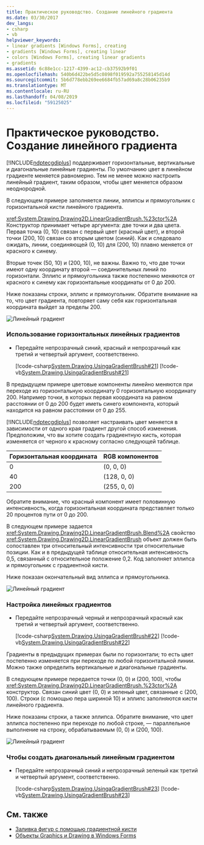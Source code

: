 ```yaml
---
title: Практическое руководство. Создание линейного градиента
ms.date: 03/30/2017
dev_langs:
- csharp
- vb
helpviewer_keywords:
- linear gradients [Windows Forms], creating
- gradients [Windows Forms], creating linear
- colors [Windows Forms], creating linear gradients
- gradients
ms.assetid: 6c88e1cc-1217-4399-ac12-cb37592b9f01
ms.openlocfilehash: 540b6d422be5d5c0898f019592a755258145d14d
ms.sourcegitcommit: 5b6d778ebb269ee6684fb57ad69a8c28b06235b9
ms.translationtype: MT
ms.contentlocale: ru-RU
ms.lasthandoff: 04/08/2019
ms.locfileid: "59125025"
---
```

# <a name="how-to-create-a-linear-gradient"></a>Практическое руководство. Создание линейного градиента
[!INCLUDE[ndptecgdiplus](../../../../includes/ndptecgdiplus-md.md)] поддерживает горизонтальные, вертикальные и диагональные линейные градиенты. По умолчанию цвет в линейном градиенте меняется равномерно. Тем не менее можно настроить линейный градиент, таким образом, чтобы цвет меняется образом неоднородной.  
  
 В следующем примере заполняется линии, эллипсы и прямоугольник с горизонтальной кисти линейного градиента.  
  
 <xref:System.Drawing.Drawing2D.LinearGradientBrush.%23ctor%2A> Конструктор принимает четыре аргумента: две точки и два цвета. Первая точка (0, 10) связан с первый цвет (красный цвет), и второй точки (200, 10) связан со вторым цветом (синий). Как и следовало ожидать, линии, соединяющей (0, 10) для (200, 10) плавно меняется от красного к синему.  
  
 Вторые точек (50, 10) и (200, 10), не важны. Важно то, что две точки имеют одну координату второй — соединительных линий по горизонтали. Эллипс и прямоугольника также постепенно меняются от красного к синему как горизонтальные координаты от 0 до 200.  
  
 Ниже показаны строки, эллипс и прямоугольник. Обратите внимание на то, что цвет градиента, повторяет саму себя как горизонтальная координата выйдет за пределы 200.  
  
 ![Линейный градиент](./media/cslineargradient1.png "cslineargradient1")  
  
### <a name="to-use-horizontal-linear-gradients"></a>Использование горизонтальных линейных градиентов  
  
-   Передайте непрозрачный синий, красный и непрозрачный как третий и четвертый аргумент, соответственно.  
  
     [!code-csharp[System.Drawing.UsingaGradientBrush#21](~/samples/snippets/csharp/VS_Snippets_Winforms/System.Drawing.UsingaGradientBrush/CS/Class1.cs#21)]
     [!code-vb[System.Drawing.UsingaGradientBrush#21](~/samples/snippets/visualbasic/VS_Snippets_Winforms/System.Drawing.UsingaGradientBrush/VB/Class1.vb#21)]  
  
 В предыдущем примере цветовые компоненты линейно меняются при переходе из горизонтальную координату 0 горизонтальную координату 200. Например точки, в которых первая координата на равном расстоянии от 0 до 200 будет иметь синего компонента, который находится на равном расстоянии от 0 до 255.  
  
 [!INCLUDE[ndptecgdiplus](../../../../includes/ndptecgdiplus-md.md)] позволяет настраивать цвет меняется в зависимости от одного края градиент другой способ изменения. Предположим, что вы хотите создать градиентную кисть, которая изменяется от черного к красному согласно следующей таблице.  
  
|Горизонтальная координата|RGB компонентов|  
|---------------------------|--------------------|  
|0|(0, 0, 0)|  
|40|(128, 0, 0)|  
|200|(255, 0, 0)|  
  
 Обратите внимание, что красный компонент имеет половинную интенсивность, когда горизонтальная координата представляет только 20 процентов пути от 0 до 200.  
  
 В следующем примере задается <xref:System.Drawing.Drawing2D.LinearGradientBrush.Blend%2A> свойство <xref:System.Drawing.Drawing2D.LinearGradientBrush> объект должен быть сопоставлен три относительный интенсивности три относительные позиции. Как и в предыдущей таблице относительная интенсивность 0,5, связанный с относительное положение 0,2. Код заполняет эллипса и прямоугольник с градиентной кисти.  
  
 Ниже показан окончательный вид эллипса и прямоугольника.  
  
 ![Линейный градиент](./media/cslineargradient2.png "cslineargradient2")  
  
### <a name="to-customize-linear-gradients"></a>Настройка линейных градиентов  
  
-   Передайте непрозрачный черный и непрозрачный красный как третий и четвертый аргумент, соответственно.  
  
     [!code-csharp[System.Drawing.UsingaGradientBrush#22](~/samples/snippets/csharp/VS_Snippets_Winforms/System.Drawing.UsingaGradientBrush/CS/Class1.cs#22)]
     [!code-vb[System.Drawing.UsingaGradientBrush#22](~/samples/snippets/visualbasic/VS_Snippets_Winforms/System.Drawing.UsingaGradientBrush/VB/Class1.vb#22)]  
  
 Градиенты в предыдущих примерах были по горизонтали; то есть цвет постепенно изменяется при переходе по любой горизонтальной линии. Можно также определить вертикальные и диагональные градиенты.  
  
 В следующем примере передается точки (0, 0) и (200, 100), чтобы <xref:System.Drawing.Drawing2D.LinearGradientBrush.%23ctor%2A> конструктор. Связан синий цвет (0, 0) и зеленый цвет, связанные с (200, 100). Строки (с помощью пера шириной 10) и эллипс заполняются кисти линейного градиента.  
  
 Ниже показаны строки, а также эллипса. Обратите внимание, что цвет эллипса постепенно при переходе по любой строке, — параллельное выполнение на строку, обрабатываемым (0, 0) и (200, 100).  
  
 ![Линейный градиент](./media/cslineargradient3.png "cslineargradient3")  
  
### <a name="to-create-diagonal-linear-gradients"></a>Чтобы создать диагональный линейным градиентом  
  
-   Передайте непрозрачный синий и непрозрачный зеленый как третий и четвертый аргумент, соответственно.  
  
     [!code-csharp[System.Drawing.UsingaGradientBrush#23](~/samples/snippets/csharp/VS_Snippets_Winforms/System.Drawing.UsingaGradientBrush/CS/Class1.cs#23)]
     [!code-vb[System.Drawing.UsingaGradientBrush#23](~/samples/snippets/visualbasic/VS_Snippets_Winforms/System.Drawing.UsingaGradientBrush/VB/Class1.vb#23)]  
  
## <a name="see-also"></a>См. также

- [Заливка фигур с помощью градиентной кисти](using-a-gradient-brush-to-fill-shapes.md)
- [Объекты Graphics и Drawing в Windows Forms](graphics-and-drawing-in-windows-forms.md)
